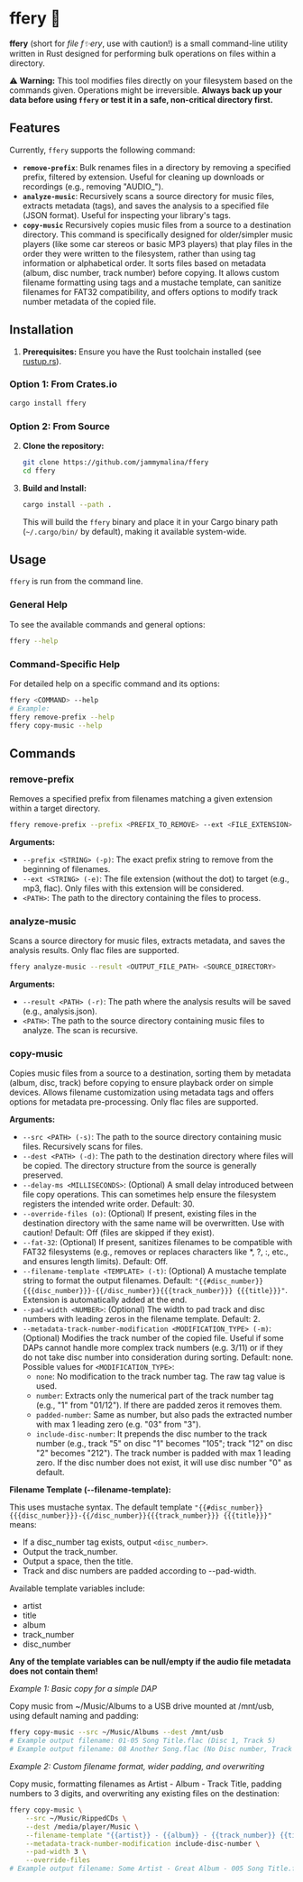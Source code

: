 # ffery 🦀

**ffery** (short for *file f✨ery*, use with caution!) is a small command-line utility written in Rust designed for performing bulk operations on files within a directory.

⚠️ **Warning:** This tool modifies files directly on your filesystem based on the commands given. Operations might be irreversible. **Always back up your data before using `ffery` or test it in a safe, non-critical directory first.**

## Features

Currently, `ffery` supports the following command:

*   **`remove-prefix`**: Bulk renames files in a directory by removing a specified prefix, filtered by extension. Useful for cleaning up downloads or recordings (e.g., removing "AUDIO_").
*   **`analyze-music`**: Recursively scans a source directory for music files, extracts metadata (tags), and saves the analysis to a specified file (JSON format). Useful for inspecting your library's tags.
*   **`copy-music`** Recursively copies music files from a source to a destination directory. This command is specifically designed for older/simpler music players (like some car stereos or basic MP3 players) that play files in the order they were written to the filesystem, rather than using tag information or alphabetical order. It sorts files based on metadata (album, disc number, track number) before copying. It allows custom filename formatting using tags and a mustache template, can sanitize filenames for FAT32 compatibility, and offers options to modify track number metadata of the copied file.


## Installation

1.  **Prerequisites:** Ensure you have the Rust toolchain installed (see [rustup.rs](https://rustup.rs/)).

### Option 1: From Crates.io

```bash
cargo install ffery
```

### Option 2: From Source

2.  **Clone the repository:**
    ```bash
    git clone https://github.com/jammymalina/ffery
    cd ffery
    ```
3.  **Build and Install:**
    ```bash
    cargo install --path .
    ```
    This will build the `ffery` binary and place it in your Cargo binary path (`~/.cargo/bin/` by default), making it available system-wide.

## Usage

`ffery` is run from the command line.

### General Help

To see the available commands and general options:
```bash
ffery --help
```

### Command-Specific Help

For detailed help on a specific command and its options:
```bash
ffery <COMMAND> --help
# Example:
ffery remove-prefix --help
ffery copy-music --help
```

## Commands

### remove-prefix

Removes a specified prefix from filenames matching a given extension within a target directory.

```bash
ffery remove-prefix --prefix <PREFIX_TO_REMOVE> --ext <FILE_EXTENSION> <TARGET_DIRECTORY>
```

**Arguments:**
- `--prefix <STRING> (-p)`: The exact prefix string to remove from the beginning of filenames.
- `--ext <STRING> (-e)`: The file extension (without the dot) to target (e.g., mp3, flac). Only files with this extension will be considered.
- `<PATH>`: The path to the directory containing the files to process.

### analyze-music

Scans a source directory for music files, extracts metadata, and saves the analysis results. Only flac files are supported.

```bash
ffery analyze-music --result <OUTPUT_FILE_PATH> <SOURCE_DIRECTORY>
```

**Arguments:**
- `--result <PATH> (-r)`: The path where the analysis results will be saved (e.g., analysis.json).
- `<PATH>`: The path to the source directory containing music files to analyze. The scan is recursive.

### copy-music

Copies music files from a source to a destination, sorting them by metadata (album, disc, track) before copying to ensure playback order on simple devices. Allows filename customization using metadata tags and offers options for metadata pre-processing. Only flac files are supported.

**Arguments:**
- `--src <PATH> (-s)`: The path to the source directory containing music files. Recursively scans for files.
- `--dest <PATH> (-d)`: The path to the destination directory where files will be copied. The directory structure from the source is generally preserved.
- `--delay-ms <MILLISECONDS>`: (Optional) A small delay introduced between file copy operations. This can sometimes help ensure the filesystem registers the intended write order. Default: 30.
- `--override-files (o)`: (Optional) If present, existing files in the destination directory with the same name will be overwritten. Use with caution! Default: Off (files are skipped if they exist).
- `--fat-32`: (Optional) If present, sanitizes filenames to be compatible with FAT32 filesystems (e.g., removes or replaces characters like *, ?, :, etc., and ensures length limits). Default: Off.
- `--filename-template <TEMPLATE> (-t)`: (Optional) A mustache template string to format the output filenames. Default: `"{{#disc_number}}{{{disc_number}}}-{{/disc_number}}{{{track_number}}} {{{title}}}"`. Extension is automatically added at the end.
- `--pad-width <NUMBER>`: (Optional) The width to pad track and disc numbers with leading zeros in the filename template. Default: 2.
- `--metadata-track-number-modification <MODIFICATION_TYPE> (-m)`: (Optional) Modifies the track number of the copied file. Useful if some DAPs cannot handle more complex track numbers (e.g. 3/11) or if they do not take disc number into consideration during sorting. Default: none.
Possible values for `<MODIFICATION_TYPE>`:
    - `none`: No modification to the track number tag. The raw tag value is used.
    - `number`: Extracts only the numerical part of the track number tag (e.g., "1" from "01/12"). If there are padded zeros it removes them.
    - `padded-number`: Same as number, but also pads the extracted number with max 1 leading zero (e.g. "03" from "3").
    - `include-disc-number`: It prepends the disc number to the track number (e.g., track "5" on disc "1" becomes "105"; track "12" on disc "2" becomes "212"). The track number is padded with max 1 leading zero. If the disc number does not exist, it will use disc number "0" as default.

**Filename Template (--filename-template):**

This uses mustache syntax. The default template `"{{#disc_number}}{{{disc_number}}}-{{/disc_number}}{{{track_number}}} {{{title}}}"` means:
- If a disc_number tag exists, output `<disc_number>`.
- Output the track_number.
- Output a space, then the title.
- Track and disc numbers are padded according to --pad-width.

Available template variables include:
- artist
- title
- album
- track_number
- disc_number

**Any of the template variables can be null/empty if the audio file metadata does not contain them!**

*Example 1: Basic copy for a simple DAP*

Copy music from ~/Music/Albums to a USB drive mounted at /mnt/usb, using default naming and padding:
```bash
ffery copy-music --src ~/Music/Albums --dest /mnt/usb
# Example output filename: 01-05 Song Title.flac (Disc 1, Track 5)
# Example output filename: 08 Another Song.flac (No Disc number, Track 8)
```

*Example 2: Custom filename format, wider padding, and overwriting*

Copy music, formatting filenames as Artist - Album - Track Title, padding numbers to 3 digits, and overwriting any existing files on the destination:
```bash
ffery copy-music \
    --src ~/Music/RippedCDs \
    --dest /media/player/Music \
    --filename-template "{{artist}} - {{album}} - {{track_number}} {{title}}" \
    --metadata-track-number-modification include-disc-number \
    --pad-width 3 \
    --override-files
# Example output filename: Some Artist - Great Album - 005 Song Title.flac
```

